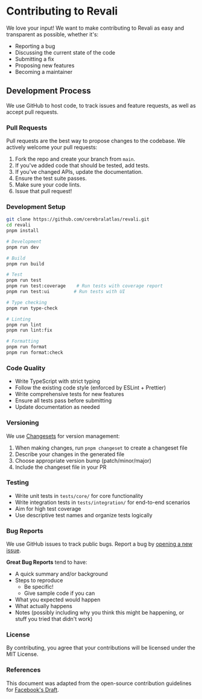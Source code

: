 # Contributing to Revali

We love your input! We want to make contributing to Revali as easy and transparent as possible, whether it's:

- Reporting a bug
- Discussing the current state of the code
- Submitting a fix
- Proposing new features
- Becoming a maintainer

## Development Process

We use GitHub to host code, to track issues and feature requests, as well as accept pull requests.

### Pull Requests

Pull requests are the best way to propose changes to the codebase. We actively welcome your pull requests:

1. Fork the repo and create your branch from `main`.
2. If you've added code that should be tested, add tests.
3. If you've changed APIs, update the documentation.
4. Ensure the test suite passes.
5. Make sure your code lints.
6. Issue that pull request!

### Development Setup

```bash
git clone https://github.com/cerebralatlas/revali.git
cd revali
pnpm install

# Development
pnpm run dev

# Build
pnpm run build

# Test
pnpm run test
pnpm run test:coverage    # Run tests with coverage report
pnpm run test:ui         # Run tests with UI

# Type checking
pnpm run type-check

# Linting
pnpm run lint
pnpm run lint:fix

# Formatting
pnpm run format
pnpm run format:check
```

### Code Quality

- Write TypeScript with strict typing
- Follow the existing code style (enforced by ESLint + Prettier)
- Write comprehensive tests for new features
- Ensure all tests pass before submitting
- Update documentation as needed

### Versioning

We use [Changesets](https://github.com/changesets/changesets) for version management:

1. When making changes, run `pnpm changeset` to create a changeset file
2. Describe your changes in the generated file
3. Choose appropriate version bump (patch/minor/major)
4. Include the changeset file in your PR

### Testing

- Write unit tests in `tests/core/` for core functionality
- Write integration tests in `tests/integration/` for end-to-end scenarios
- Aim for high test coverage
- Use descriptive test names and organize tests logically

### Bug Reports

We use GitHub issues to track public bugs. Report a bug by [opening a new issue](https://github.com/cerebralatlas/revali/issues/new).

**Great Bug Reports** tend to have:

- A quick summary and/or background
- Steps to reproduce
  - Be specific!
  - Give sample code if you can
- What you expected would happen
- What actually happens
- Notes (possibly including why you think this might be happening, or stuff you tried that didn't work)

### License

By contributing, you agree that your contributions will be licensed under the MIT License.

### References

This document was adapted from the open-source contribution guidelines for [Facebook's Draft](https://github.com/facebook/draft-js/blob/a9316a723f9e918afde44dea68b5f9f39b7d9b00/CONTRIBUTING.md).
